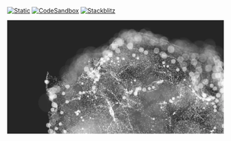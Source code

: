 [![Static](https://img.shields.io/badge/demo-%23646CFF.svg?logo=html5&logoColor=white)](https://pmndrs.github.io/examples/gpgpu-curl-noise-dof)
[![CodeSandbox](https://img.shields.io/badge/codesandbox-040404?logo=codesandbox&logoColor=DBDBDB)](https://codesandbox.io/s/github/pmndrs/examples/tree/main/demos/gpgpu-curl-noise-dof)
[![Stackblitz](https://img.shields.io/badge/stackblitz-fff?logo=Stackblitz&logoColor=1389FD)](https://stackblitz.com/github/pmndrs/examples/tree/main/demos/gpgpu-curl-noise-dof)

![](thumbnail.webp)
